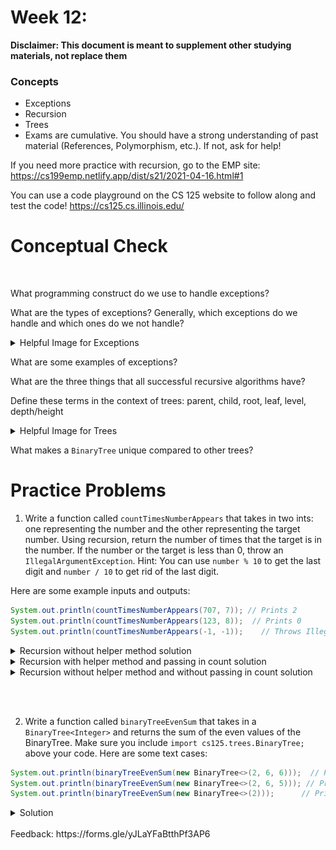 # Week 12: <br> 
**Disclaimer: This document is meant to supplement other studying materials, not replace them**<br>

### Concepts
   * Exceptions
   * Recursion
   * Trees 
   * Exams are cumulative. You should have a strong understanding of past material (References, Polymorphism, etc.). If not, ask for help!
   
   If you need more practice with recursion, go to the EMP site: https://cs199emp.netlify.app/dist/s21/2021-04-16.html#1
   
   You can use a code playground on the CS 125 website to follow along and test the code! https://cs125.cs.illinois.edu/
   
# Conceptual Check
<br>

What programming construct do we use to handle exceptions? <br>

What are the types of exceptions? Generally, which exceptions do we handle and which ones do we not handle?<br>
    <details>
    <summary>Helpful Image for Exceptions</summary>
    <img src="/images/Exception-in-java.png" alt="drawing" width="600"/>
    </details>
  
What are some examples of exceptions? <br>

What are the three things that all successful recursive algorithms have?<br>

Define these terms in the context of trees: parent, child, root, leaf, level, depth/height
    <details>
    <summary>Helpful Image for Trees</summary>
    <img src="/images/binary_tree.jpg" alt="drawing" width="600"/>
    </details>
    
What makes a ``BinaryTree`` unique compared to other trees? <br>

# Practice Problems

1. Write a function called ``countTimesNumberAppears`` that takes in two ints: one representing the number and the other 
representing the target number. Using recursion, return the number of times that the target is in the number. 
If the number or the target is less than 0, throw an ``IllegalArgumentException``.
Hint: You can use ``number % 10`` to get the last digit and ``number / 10`` to get rid of the last digit.

Here are some example inputs and outputs:
```java
System.out.println(countTimesNumberAppears(707, 7)); // Prints 2
System.out.println(countTimesNumberAppears(123, 8));  // Prints 0
System.out.println(countTimesNumberAppears(-1, -1));    // Throws IllegalArgumentException
```

<details>
  <summary>Recursion without helper method solution </summary>

  ```java
public static int countTimesNumberAppears(int num, int target) {
    if (num == 0) {
      return 0;
    }
    if (num < 0 || target < 0) {
      throw new IllegalArgumentException();
    }
    int count = 0;
    if (num % 10 == target) {
      count = 1;
    }
    return count + countTimesNumberAppears(num / 10, target);
}
  ```
</details>

<details>
  <summary>Recursion with helper method and passing in count solution </summary>

  ```java
 public int countTimesNumberAppears(int num, int lookingFor) {
    if (num <= 0 || lookingFor <= 0) {
      throw new IllegalArgumentException();
    }
    return helper(num, lookingFor, 0);
}
public int helper(int num, int lookingFor, int count) {
    if (num == 0) { 
      return count;
    }
    if (num % 10 == lookingFor) {
      return helper(num / 10, lookingFor, count + 1);
    } else {
      return helper(num / 10, lookingFor, count);
    }
}
  ```
</details>

<details>
  <summary>Recursion without helper method and without passing in count solution </summary>

  ```java
public int countTimesNumberAppears(int num, int lookingFor) {
    if (num <= 0 || lookingFor <= 0) {
      throw new IllegalArgumentException();
    }
    return helper(num, lookingFor);
}
public int helper(int num, int lookingFor) {
    if (num == 0) {
      return 0;
    }
    if (num % 10 == lookingFor) {
      return 1 + helper(num / 10, lookingFor);
    } else {
      return 0 + helper(num / 10, lookingFor);
    }
}
  ```
</details>

<br></br>

2. Write a function called ``binaryTreeEvenSum`` that takes in a ``BinaryTree<Integer>`` and returns the sum of the even values of the BinaryTree.
Make sure you include ``import cs125.trees.BinaryTree;`` above your code.
Here are some text cases: 
```java
System.out.println(binaryTreeEvenSum(new BinaryTree<>(2, 6, 6)));  // Prints 14
System.out.println(binaryTreeEvenSum(new BinaryTree<>(2, 6, 5))); // Prints 8
System.out.println(binaryTreeEvenSum(new BinaryTree<>(2)));      // Prints 2
```
<details>
  <summary>Solution</summary>

  ```java
import cs125.trees.BinaryTree;
public int binaryTreeEvenSum(BinaryTree<Integer> tree) {
    if (tree == null) {
      return 0;
    }
    int toAdd = 0;
    if (tree.getValue() % 2 == 0) {
      toAdd = tree.getValue();
    }
    return toAdd + binaryTreeEvenSum(tree.getLeft()) + binaryTreeEvenSum(tree.getRight());
}
  ```
</details>
<br>
Feedback: https://forms.gle/yJLaYFaBtthPf3AP6 <br>
